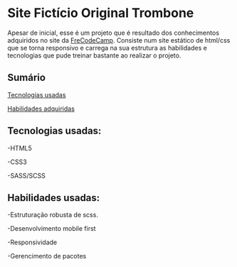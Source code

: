 # Site Fictício Original Trombone


Apesar de inicial, esse é um projeto que é resultado dos conhecimentos adquiridos no site da [FreCodeCamp](https://www.freecodecamp.org/). Consiste num site estático de html/css que se torna responsivo e carrega na sua estrutura as habilidades e tecnologias que pude treinar bastante ao realizar o projeto.

## Sumário

[Tecnologias usadas](#tecs)

[Habilidades adquiridas](#habs)


## Tecnologias usadas:  <a id="tecs"></a>

-HTML5

-CSS3

-SASS/SCSS


## Habilidades usadas:  <a id="habs"></a>

-Estruturação robusta de scss.

-Desenvolvimento mobile first

-Responsividade

-Gerencimento de pacotes



